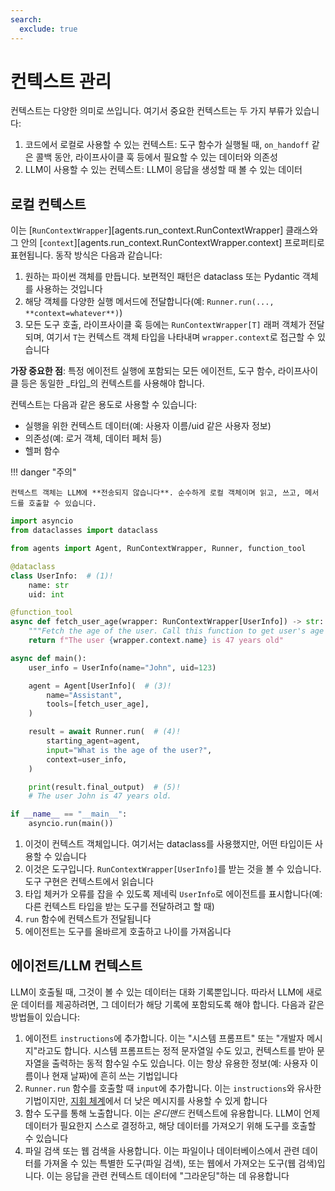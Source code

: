 ```yaml
---
search:
  exclude: true
---
```

# 컨텍스트 관리

컨텍스트는 다양한 의미로 쓰입니다. 여기서 중요한 컨텍스트는 두 가지 부류가 있습니다:

1. 코드에서 로컬로 사용할 수 있는 컨텍스트: 도구 함수가 실행될 때, `on_handoff` 같은 콜백 동안, 라이프사이클 훅 등에서 필요할 수 있는 데이터와 의존성
2. LLM이 사용할 수 있는 컨텍스트: LLM이 응답을 생성할 때 볼 수 있는 데이터

## 로컬 컨텍스트

이는 [`RunContextWrapper`][agents.run_context.RunContextWrapper] 클래스와 그 안의 [`context`][agents.run_context.RunContextWrapper.context] 프로퍼티로 표현됩니다. 동작 방식은 다음과 같습니다:

1. 원하는 파이썬 객체를 만듭니다. 보편적인 패턴은 dataclass 또는 Pydantic 객체를 사용하는 것입니다
2. 해당 객체를 다양한 실행 메서드에 전달합니다(예: `Runner.run(..., **context=whatever**)`)
3. 모든 도구 호출, 라이프사이클 훅 등에는 `RunContextWrapper[T]` 래퍼 객체가 전달되며, 여기서 `T`는 컨텍스트 객체 타입을 나타내며 `wrapper.context`로 접근할 수 있습니다

**가장 중요한 점**: 특정 에이전트 실행에 포함되는 모든 에이전트, 도구 함수, 라이프사이클 등은 동일한 _타입_의 컨텍스트를 사용해야 합니다.

컨텍스트는 다음과 같은 용도로 사용할 수 있습니다:

-   실행을 위한 컨텍스트 데이터(예: 사용자 이름/uid 같은 사용자 정보)
-   의존성(예: 로거 객체, 데이터 페처 등)
-   헬퍼 함수

!!! danger "주의"

    컨텍스트 객체는 LLM에 **전송되지 않습니다**. 순수하게 로컬 객체이며 읽고, 쓰고, 메서드를 호출할 수 있습니다.

```python
import asyncio
from dataclasses import dataclass

from agents import Agent, RunContextWrapper, Runner, function_tool

@dataclass
class UserInfo:  # (1)!
    name: str
    uid: int

@function_tool
async def fetch_user_age(wrapper: RunContextWrapper[UserInfo]) -> str:  # (2)!
    """Fetch the age of the user. Call this function to get user's age information."""
    return f"The user {wrapper.context.name} is 47 years old"

async def main():
    user_info = UserInfo(name="John", uid=123)

    agent = Agent[UserInfo](  # (3)!
        name="Assistant",
        tools=[fetch_user_age],
    )

    result = await Runner.run(  # (4)!
        starting_agent=agent,
        input="What is the age of the user?",
        context=user_info,
    )

    print(result.final_output)  # (5)!
    # The user John is 47 years old.

if __name__ == "__main__":
    asyncio.run(main())
```

1. 이것이 컨텍스트 객체입니다. 여기서는 dataclass를 사용했지만, 어떤 타입이든 사용할 수 있습니다
2. 이것은 도구입니다. `RunContextWrapper[UserInfo]`를 받는 것을 볼 수 있습니다. 도구 구현은 컨텍스트에서 읽습니다
3. 타입 체커가 오류를 잡을 수 있도록 제네릭 `UserInfo`로 에이전트를 표시합니다(예: 다른 컨텍스트 타입을 받는 도구를 전달하려고 할 때)
4. `run` 함수에 컨텍스트가 전달됩니다
5. 에이전트는 도구를 올바르게 호출하고 나이를 가져옵니다

## 에이전트/LLM 컨텍스트

LLM이 호출될 때, 그것이 볼 수 있는 데이터는 대화 기록뿐입니다. 따라서 LLM에 새로운 데이터를 제공하려면, 그 데이터가 해당 기록에 포함되도록 해야 합니다. 다음과 같은 방법들이 있습니다:

1. 에이전트 `instructions`에 추가합니다. 이는 "시스템 프롬프트" 또는 "개발자 메시지"라고도 합니다. 시스템 프롬프트는 정적 문자열일 수도 있고, 컨텍스트를 받아 문자열을 출력하는 동적 함수일 수도 있습니다. 이는 항상 유용한 정보(예: 사용자 이름이나 현재 날짜)에 흔히 쓰는 기법입니다
2. `Runner.run` 함수를 호출할 때 `input`에 추가합니다. 이는 `instructions`와 유사한 기법이지만, [지휘 체계](https://cdn.openai.com/spec/model-spec-2024-05-08.html#follow-the-chain-of-command)에서 더 낮은 메시지를 사용할 수 있게 합니다
3. 함수 도구를 통해 노출합니다. 이는 _온디맨드_ 컨텍스트에 유용합니다. LLM이 언제 데이터가 필요한지 스스로 결정하고, 해당 데이터를 가져오기 위해 도구를 호출할 수 있습니다
4. 파일 검색 또는 웹 검색을 사용합니다. 이는 파일이나 데이터베이스에서 관련 데이터를 가져올 수 있는 특별한 도구(파일 검색), 또는 웹에서 가져오는 도구(웹 검색)입니다. 이는 응답을 관련 컨텍스트 데이터에 "그라운딩"하는 데 유용합니다